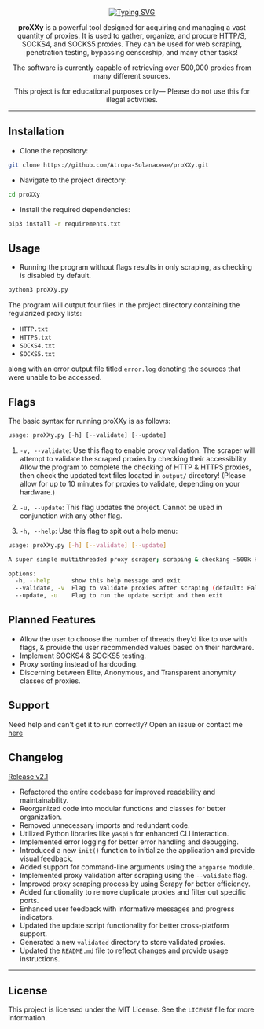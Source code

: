 <a name="readme-top"></a>

<div align="center">
  <p align="center">
    <a href="https://git.io/typing-svg">
      <img src="https://readme-typing-svg.demolab.com?font=Fira+Code&weight=200&size=98&duration=2000&pause=2000&color=831ACB&center=true&vCenter=true&width=1000&height=150&lines=\———\proXXy/———/" alt="Typing SVG" />
    </a>
  </p>
  
  <p align="center">
    <strong>proXXy</strong> is a powerful tool designed for acquiring and managing a vast quantity of proxies. It is used to gather, organize, and procure HTTP/S, SOCKS4, and SOCKS5 proxies. They can be used for web scraping, penetration testing, bypassing censorship, and many other tasks!
  </p>
  
  <p align="center">
    The software is currently capable of retrieving over 500,000 proxies from many different sources.
  </p>
  
  <p align="center">
    This project is for educational purposes only— Please do not use this for illegal activities.
  </p>
</div>

---

## Installation

- Clone the repository:

```bash
git clone https://github.com/Atropa-Solanaceae/proXXy.git
```

- Navigate to the project directory:

```bash
cd proXXy
```

- Install the required dependencies:

```bash
pip3 install -r requirements.txt
```

## Usage

- Running the program without flags results in only scraping, as checking is disabled by default.

```python
python3 proXXy.py
```

The program will output four files in the project directory containing the regularized proxy lists:

- `HTTP.txt`
- `HTTPS.txt`
- `SOCKS4.txt`
- `SOCKS5.txt`

along with an error output file titled `error.log` denoting the sources that were unable to be accessed.
## Flags

The basic syntax for running proXXy is as follows:

```python
usage: proXXy.py [-h] [--validate] [--update]
```

1. `-v, --validate`: Use this flag to enable proxy validation. The scraper will attempt to validate the scraped proxies by checking their accessibility. Allow the program to complete the checking of HTTP & HTTPS proxies, then check the updated text files located in `output/` directory! (Please allow for up to 10 minutes for proxies to validate, depending on your hardware.)

2. `-u, --update`: This flag updates the project. Cannot be used in conjunction with any other flag.

3. `-h, --help`: Use this flag to spit out a help menu:

```bash
usage: proXXy.py [-h] [--validate] [--update]

A super simple multithreaded proxy scraper; scraping & checking ~500k HTTP, HTTPS, SOCKS4, & SOCKS5 proxies.

options:
  -h, --help      show this help message and exit
  --validate, -v  Flag to validate proxies after scraping (default: False)
  --update, -u    Flag to run the update script and then exit
```

## Planned Features

- Allow the user to choose the number of threads they'd like to use with flags, & provide the user recommended values based on their hardware.
- Implement SOCKS4 & SOCKS5 testing.
- Proxy sorting instead of hardcoding.
- Discerning between Elite, Anonymous, and Transparent anonymity classes of proxies.

## Support

Need help and can't get it to run correctly? Open an issue or contact me [here](https://solanaceae.xyz/)

## Changelog

[Release v2.1](https://github.com/Atropa-Solanaceae/proXXy/releases/tag/v2.1)
- Refactored the entire codebase for improved readability and maintainability.
- Reorganized code into modular functions and classes for better organization.
- Removed unnecessary imports and redundant code.
- Utilized Python libraries like `yaspin` for enhanced CLI interaction.
- Implemented error logging for better error handling and debugging.
- Introduced a new `init()` function to initialize the application and provide visual feedback.
- Added support for command-line arguments using the `argparse` module.
- Implemented proxy validation after scraping using the `--validate` flag.
- Improved proxy scraping process by using Scrapy for better efficiency.
- Added functionality to remove duplicate proxies and filter out specific ports.
- Enhanced user feedback with informative messages and progress indicators.
- Updated the update script functionality for better cross-platform support.
- Generated a new `validated` directory to store validated proxies.
- Updated the `README.md` file to reflect changes and provide usage instructions.


---
## License

This project is licensed under the MIT License. See the `LICENSE` file for more information.
